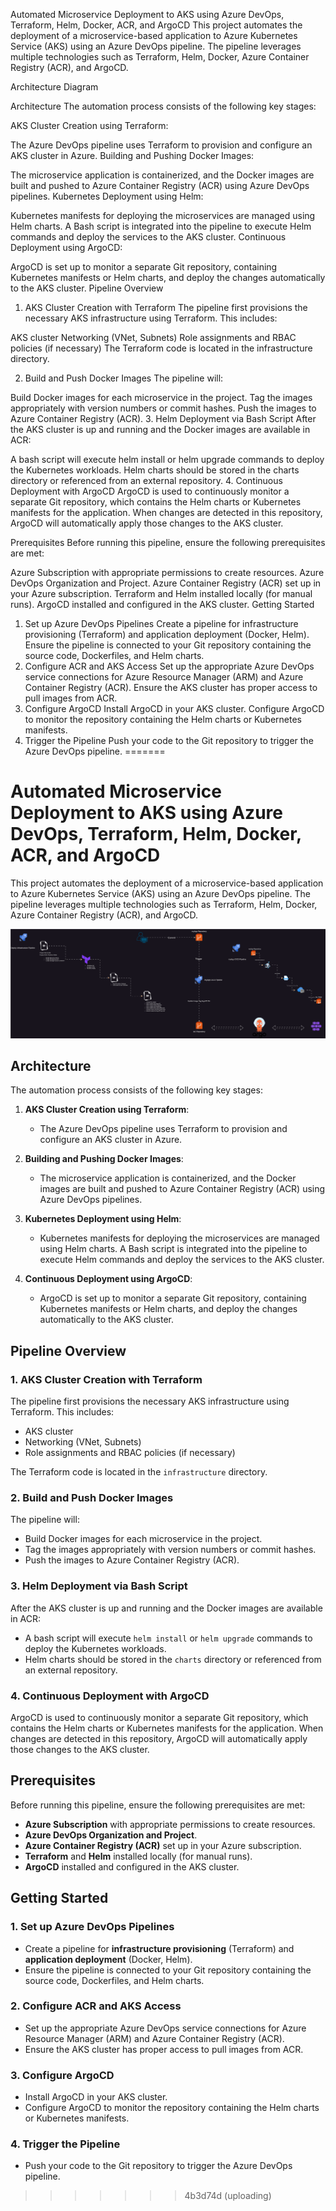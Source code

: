 Automated Microservice Deployment to AKS using Azure DevOps, Terraform, Helm, Docker, ACR, and ArgoCD
This project automates the deployment of a microservice-based application to Azure Kubernetes Service (AKS) using an Azure DevOps pipeline. The pipeline leverages multiple technologies such as Terraform, Helm, Docker, Azure Container Registry (ACR), and ArgoCD.

Architecture Diagram

Architecture
The automation process consists of the following key stages:

AKS Cluster Creation using Terraform:

The Azure DevOps pipeline uses Terraform to provision and configure an AKS cluster in Azure.
Building and Pushing Docker Images:

The microservice application is containerized, and the Docker images are built and pushed to Azure Container Registry (ACR) using Azure DevOps pipelines.
Kubernetes Deployment using Helm:

Kubernetes manifests for deploying the microservices are managed using Helm charts. A Bash script is integrated into the pipeline to execute Helm commands and deploy the services to the AKS cluster.
Continuous Deployment using ArgoCD:

ArgoCD is set up to monitor a separate Git repository, containing Kubernetes manifests or Helm charts, and deploy the changes automatically to the AKS cluster.
Pipeline Overview
1. AKS Cluster Creation with Terraform
The pipeline first provisions the necessary AKS infrastructure using Terraform. This includes:

AKS cluster
Networking (VNet, Subnets)
Role assignments and RBAC policies (if necessary)
The Terraform code is located in the infrastructure directory.

2. Build and Push Docker Images
The pipeline will:

Build Docker images for each microservice in the project.
Tag the images appropriately with version numbers or commit hashes.
Push the images to Azure Container Registry (ACR).
3. Helm Deployment via Bash Script
After the AKS cluster is up and running and the Docker images are available in ACR:

A bash script will execute helm install or helm upgrade commands to deploy the Kubernetes workloads.
Helm charts should be stored in the charts directory or referenced from an external repository.
4. Continuous Deployment with ArgoCD
ArgoCD is used to continuously monitor a separate Git repository, which contains the Helm charts or Kubernetes manifests for the application. When changes are detected in this repository, ArgoCD will automatically apply those changes to the AKS cluster.

Prerequisites
Before running this pipeline, ensure the following prerequisites are met:

Azure Subscription with appropriate permissions to create resources.
Azure DevOps Organization and Project.
Azure Container Registry (ACR) set up in your Azure subscription.
Terraform and Helm installed locally (for manual runs).
ArgoCD installed and configured in the AKS cluster.
Getting Started
1. Set up Azure DevOps Pipelines
Create a pipeline for infrastructure provisioning (Terraform) and application deployment (Docker, Helm).
Ensure the pipeline is connected to your Git repository containing the source code, Dockerfiles, and Helm charts.
2. Configure ACR and AKS Access
Set up the appropriate Azure DevOps service connections for Azure Resource Manager (ARM) and Azure Container Registry (ACR).
Ensure the AKS cluster has proper access to pull images from ACR.
3. Configure ArgoCD
Install ArgoCD in your AKS cluster.
Configure ArgoCD to monitor the repository containing the Helm charts or Kubernetes manifests.
4. Trigger the Pipeline
Push your code to the Git repository to trigger the Azure DevOps pipeline.
=======
# Automated Microservice Deployment to AKS using Azure DevOps, Terraform, Helm, Docker, ACR, and ArgoCD

This project automates the deployment of a microservice-based application to Azure Kubernetes Service (AKS) using an Azure DevOps pipeline. The pipeline leverages multiple technologies such as Terraform, Helm, Docker, Azure Container Registry (ACR), and ArgoCD.

![Architecture Diagram](./assets/cicd.drawio.svg)


## Architecture

The automation process consists of the following key stages:
1. **AKS Cluster Creation using Terraform**: 
   - The Azure DevOps pipeline uses Terraform to provision and configure an AKS cluster in Azure.
   
2. **Building and Pushing Docker Images**:
   - The microservice application is containerized, and the Docker images are built and pushed to Azure Container Registry (ACR) using Azure DevOps pipelines.

3. **Kubernetes Deployment using Helm**:
   - Kubernetes manifests for deploying the microservices are managed using Helm charts. A Bash script is integrated into the pipeline to execute Helm commands and deploy the services to the AKS cluster.

4. **Continuous Deployment using ArgoCD**:
   - ArgoCD is set up to monitor a separate Git repository, containing Kubernetes manifests or Helm charts, and deploy the changes automatically to the AKS cluster.

## Pipeline Overview

### 1. AKS Cluster Creation with Terraform
The pipeline first provisions the necessary AKS infrastructure using Terraform. This includes:
- AKS cluster
- Networking (VNet, Subnets)
- Role assignments and RBAC policies (if necessary)

The Terraform code is located in the `infrastructure` directory.

### 2. Build and Push Docker Images
The pipeline will:
- Build Docker images for each microservice in the project.
- Tag the images appropriately with version numbers or commit hashes.
- Push the images to Azure Container Registry (ACR).

### 3. Helm Deployment via Bash Script
After the AKS cluster is up and running and the Docker images are available in ACR:
- A bash script will execute `helm install` or `helm upgrade` commands to deploy the Kubernetes workloads.
- Helm charts should be stored in the `charts` directory or referenced from an external repository.

### 4. Continuous Deployment with ArgoCD
ArgoCD is used to continuously monitor a separate Git repository, which contains the Helm charts or Kubernetes manifests for the application. When changes are detected in this repository, ArgoCD will automatically apply those changes to the AKS cluster.

## Prerequisites

Before running this pipeline, ensure the following prerequisites are met:

- **Azure Subscription** with appropriate permissions to create resources.
- **Azure DevOps Organization and Project**.
- **Azure Container Registry (ACR)** set up in your Azure subscription.
- **Terraform** and **Helm** installed locally (for manual runs).
- **ArgoCD** installed and configured in the AKS cluster.

## Getting Started

### 1. Set up Azure DevOps Pipelines
- Create a pipeline for **infrastructure provisioning** (Terraform) and **application deployment** (Docker, Helm).
- Ensure the pipeline is connected to your Git repository containing the source code, Dockerfiles, and Helm charts.

### 2. Configure ACR and AKS Access
- Set up the appropriate Azure DevOps service connections for Azure Resource Manager (ARM) and Azure Container Registry (ACR).
- Ensure the AKS cluster has proper access to pull images from ACR.

### 3. Configure ArgoCD
- Install ArgoCD in your AKS cluster.
- Configure ArgoCD to monitor the repository containing the Helm charts or Kubernetes manifests.

### 4. Trigger the Pipeline
- Push your code to the Git repository to trigger the Azure DevOps pipeline.

>>>>>>> 4b3d74d (uploading)
